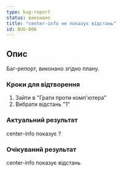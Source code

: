 ```yaml
---
type: bug-report
status: виконано
title: "center-info не показує відстань"
id: BUG-006
---
```


## Опис
Баг-репорт, виконано згідно плану.

### Кроки для відтворення
1. Зайти в "Грати проти комп'ютера"
2. Вибрати відстань "1"

### Актуальний результат
center-info показує ?

### Очікуваний результат
center-info показує відстань